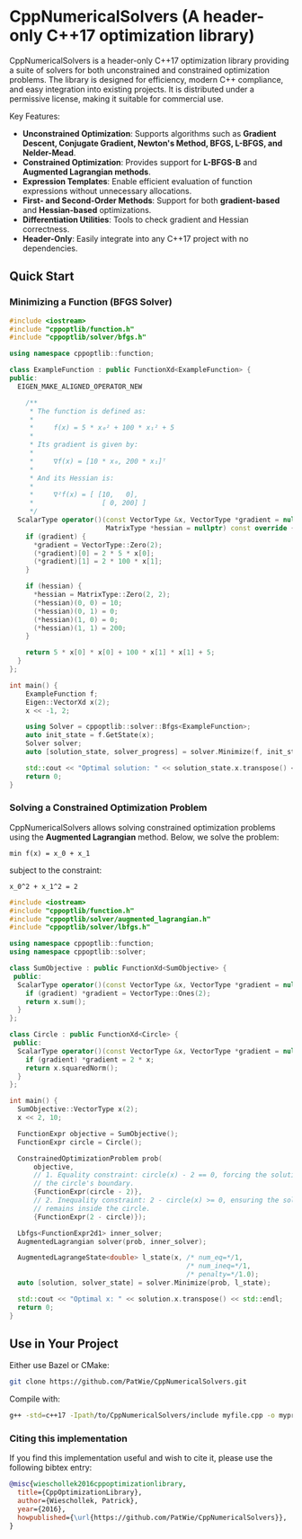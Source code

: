# CppNumericalSolvers (A header-only C++17 optimization library)

CppNumericalSolvers is a header-only C++17 optimization library providing a
suite of solvers for both unconstrained and constrained optimization problems.
The library is designed for efficiency, modern C++ compliance, and easy
integration into existing projects. It is distributed under a permissive
license, making it suitable for commercial use.

Key Features:
- **Unconstrained Optimization**: Supports algorithms such as **Gradient Descent, Conjugate Gradient, Newton's Method, BFGS, L-BFGS, and Nelder-Mead**.
- **Constrained Optimization**: Provides support for **L-BFGS-B** and **Augmented Lagrangian methods**.
- **Expression Templates**: Enable efficient evaluation of function expressions without unnecessary allocations.
- **First- and Second-Order Methods**: Support for both **gradient-based** and **Hessian-based** optimizations.
- **Differentiation Utilities**: Tools to check gradient and Hessian correctness.
- **Header-Only**: Easily integrate into any C++17 project with no dependencies.


## Quick Start

### **Minimizing a Function (BFGS Solver)**

```cpp
#include <iostream>
#include "cppoptlib/function.h"
#include "cppoptlib/solver/bfgs.h"

using namespace cppoptlib::function;

class ExampleFunction : public FunctionXd<ExampleFunction> {
public:
  EIGEN_MAKE_ALIGNED_OPERATOR_NEW

    /**
     * The function is defined as:
     *
     *     f(x) = 5 * x₀² + 100 * x₁² + 5
     *
     * Its gradient is given by:
     *
     *     ∇f(x) = [10 * x₀, 200 * x₁]ᵀ
     *
     * And its Hessian is:
     *
     *     ∇²f(x) = [ [10,   0],
     *                 [ 0, 200] ]
     */
  ScalarType operator()(const VectorType &x, VectorType *gradient = nullptr,
                        MatrixType *hessian = nullptr) const override {
    if (gradient) {
      *gradient = VectorType::Zero(2);
      (*gradient)[0] = 2 * 5 * x[0];
      (*gradient)[1] = 2 * 100 * x[1];
    }

    if (hessian) {
      *hessian = MatrixType::Zero(2, 2);
      (*hessian)(0, 0) = 10;
      (*hessian)(0, 1) = 0;
      (*hessian)(1, 0) = 0;
      (*hessian)(1, 1) = 200;
    }

    return 5 * x[0] * x[0] + 100 * x[1] * x[1] + 5;
  }
};

int main() {
    ExampleFunction f;
    Eigen::VectorXd x(2);
    x << -1, 2;

    using Solver = cppoptlib::solver::Bfgs<ExampleFunction>;
    auto init_state = f.GetState(x);
    Solver solver;
    auto [solution_state, solver_progress] = solver.Minimize(f, init_state);

    std::cout << "Optimal solution: " << solution_state.x.transpose() << std::endl;
    return 0;
}
```

### **Solving a Constrained Optimization Problem**

CppNumericalSolvers allows solving constrained optimization problems using the
**Augmented Lagrangian** method. Below, we solve the problem:

```
min f(x) = x_0 + x_1
```

subject to the constraint:

```
x_0^2 + x_1^2 = 2
```

```cpp
#include <iostream>
#include "cppoptlib/function.h"
#include "cppoptlib/solver/augmented_lagrangian.h"
#include "cppoptlib/solver/lbfgs.h"

using namespace cppoptlib::function;
using namespace cppoptlib::solver;

class SumObjective : public FunctionXd<SumObjective> {
 public:
  ScalarType operator()(const VectorType &x, VectorType *gradient = nullptr) const {
    if (gradient) *gradient = VectorType::Ones(2);
    return x.sum();
  }
};

class Circle : public FunctionXd<Circle> {
 public:
  ScalarType operator()(const VectorType &x, VectorType *gradient = nullptr) const {
    if (gradient) *gradient = 2 * x;
    return x.squaredNorm();
  }
};

int main() {
  SumObjective::VectorType x(2);
  x << 2, 10;

  FunctionExpr objective = SumObjective();
  FunctionExpr circle = Circle();

  ConstrainedOptimizationProblem prob(
      objective,
      // 1. Equality constraint: circle(x) - 2 == 0, forcing the solution onto
      // the circle's boundary.
      {FunctionExpr(circle - 2)},
      // 2. Inequality constraint: 2 - circle(x) >= 0, ensuring the solution
      // remains inside the circle.
      {FunctionExpr(2 - circle)});

  Lbfgs<FunctionExpr2d1> inner_solver;
  AugmentedLagrangian solver(prob, inner_solver);

  AugmentedLagrangeState<double> l_state(x, /* num_eq=*/1,
                                            /* num_ineq=*/1,
                                            /* penalty=*/1.0);
  auto [solution, solver_state] = solver.Minimize(prob, l_state);

  std::cout << "Optimal x: " << solution.x.transpose() << std::endl;
  return 0;
}

```


## Use in Your Project

Either use Bazel or CMake:

```sh
git clone https://github.com/PatWie/CppNumericalSolvers.git
```

Compile with:

```sh
g++ -std=c++17 -Ipath/to/CppNumericalSolvers/include myfile.cpp -o myprogram
```




### Citing this implementation

If you find this implementation useful and wish to cite it, please use the following bibtex entry:

```bibtex
@misc{wieschollek2016cppoptimizationlibrary,
  title={CppOptimizationLibrary},
  author={Wieschollek, Patrick},
  year={2016},
  howpublished={\url{https://github.com/PatWie/CppNumericalSolvers}},
}
```
